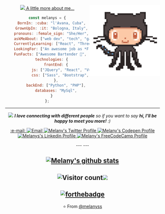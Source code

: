 <a target="_blank" href="https://github.com/melanyss"> <!-- <img src="https://github.com/melanyss/melanyss/blob/main/banner.png"></a> -->
    <img align='right' src="https://raw.githubusercontent.com/iCharlesZ/FigureBed/master/img/octocat.gif" width="230">

<div align="center">
<img src="https://media.giphy.com/media/VgCDAzcKvsR6OM0uWg/giphy.gif" width="50"> A little more about me...  
    
```javascript
const melanys = {
    BornIn: :cuba: "l'Avana, Cuba",
    GrownUpIn: :it: "Bologna, Italy",
    pronouns: :female_sign: "She/Her", :rainbow_flag:
    askMeAbout: ["web dev", "tech", "games"],
    CurrentlyLearning: ["React", "Three.js", "GSAP"]
    LookingFor: ["An awesome job as *Front-end Developer*"]
    FunFacts: ["Awesome Bartender 🍹", "Guitarist 🎸", "Basketball Player 🏀"],
    technologies: {
        frontEnd: {
            js: ["JQuery", "React", "Vue"],
            css: ["Sass", "Bootstrap", "Normalize.css", "Tailwind CSS", "Pure CSS"]
        },
        backEnd: ["Python", "PHP"],
        databases: "MySql",
    }
};
```
---
<img src="https://media.giphy.com/media/LnQjpWaON8nhr21vNW/giphy.gif" width="60"> <em><b>I love connecting with different people</b> so if you want to say <b>hi, I'll be happy to meet you more!</b> :)</em>

<p align="center">
  <a href="mailto:melanyss@pm.me" target="_blank"> :e-mail:
    <img src="https://img.shields.io/badge/Email-melanyss@pm.me-blueviolet" alt="Email" height="25" width="auto">
  </a>
  <a href="https://twitter.com/MelanysFT" target="_blank">
    <img src="https://img.shields.io/badge/Twitter-MelanysFT-9cf" alt="Melany's Twitter Profile" height="25" width="auto">
  </a>
  <a href="https://codepen.io/melanys/" target="_blank">
    <img src="https://img.shields.io/badge/Codepen-melanys-brown" alt="Melany's Codepen Profile" height="25" width="auto">
  </a>
  <a href="https://www.linkedin.com/in/melanysft/" target="_blank">
    <img src="https://img.shields.io/badge/LinkedIn-melanysft-blue" alt="Melanys's Linkedin Profile" height="25" width="auto">
  </a>
  <a href="https://www.freecodecamp.org/melanys" target="_blank">
    <img src="https://img.shields.io/badge/FreeCodeCamp-melanys-important" alt="Melany's FreeCodeCamp Profile" height="25" width="auto">
  </a>
</p>
---
---

## [![Melany's github stats](https://github-readme-stats.vercel.app/api?username=melanyss)](https://github.com/melanyss/github-readme-stats)
## ![Visitor count](https://visitor-badge.laobi.icu/badge?page_id=melanyss.melanyss)<img src="https://media.giphy.com/media/dxn6fRlTIShoeBr69N/giphy.gif" width="30">

## [![forthebadge](https://forthebadge.com/images/badges/built-with-love.svg)](https://forthebadge.com)
⭐️ From [@melanyss](https://github.com/melanyss)


</div>
